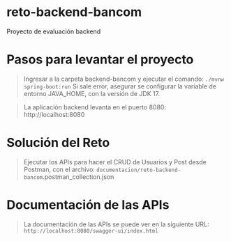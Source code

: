 # reto-backend-bancom
Proyecto de evaluación backend



# Pasos para levantar el proyecto

>Ingresar a la carpeta backend-bancom y ejecutar el comando: `./mvnw spring-boot:run`
Si sale error, asegurar se configurar la variable de entorno JAVA_HOME, con la versión de JDK 17.

>La aplicación backend levanta en el puerto 8080: http://localhost:8080


# Solución del Reto
>Ejecutar los APIs para hacer el CRUD de Usuarios y Post desde Postman, con el archivo: `documentacion/reto-backend-bancom`.postman_collection.json


# Documentación de las APIs
>La documentación de las APIs se puede ver en la siguiente URL: `http://localhost:8080/swagger-ui/index.html`








